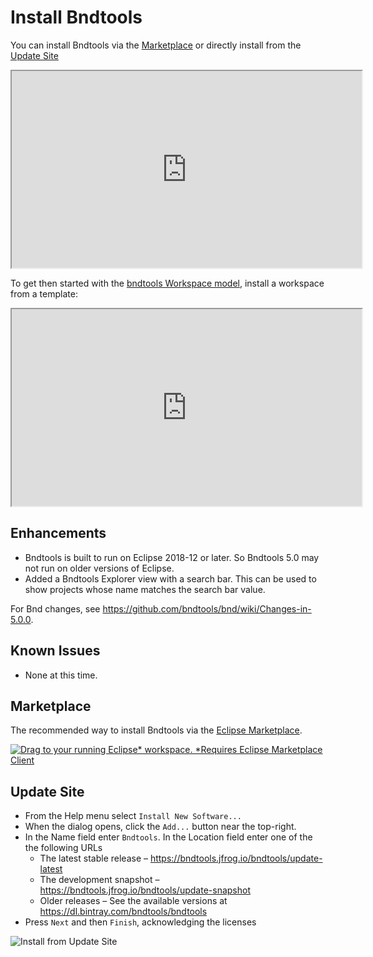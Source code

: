 ---
---


# Install Bndtools

You can install Bndtools via the [Marketplace](#marketplace) or directly install from the [Update Site](#update-site)

<iframe width="560" height="315" src="https://www.youtube.com/embed/Ry6XNGm7C-k" frameborder="1" allow="accelerometer; autoplay; encrypted-media; gyroscope; picture-in-picture" allowfullscreen></iframe>

To get then started with the [bndtools Workspace model](concepts.html), install a workspace from a template:

<iframe width="560" height="315" src="https://www.youtube.com/embed/N5pX01XTCBE" frameborder="1" allow="accelerometer; autoplay; encrypted-media; gyroscope; picture-in-picture" allowfullscreen></iframe>

## Enhancements

* Bndtools is built to run on Eclipse 2018-12 or later. So Bndtools 5.0 may not run on older versions of Eclipse.
* Added a Bndtools Explorer view with a search bar. This can be used to show projects whose name matches the search bar value.

For Bnd changes, see <https://github.com/bndtools/bnd/wiki/Changes-in-5.0.0>.

## Known Issues

* None at this time.

## Marketplace

The recommended way to install Bndtools via the [Eclipse Marketplace](https://marketplace.eclipse.org/content/bndtools).

<a href="http://marketplace.eclipse.org/marketplace-client-intro?mpc_install=1220" class="drag" title="Drag to your running Eclipse* workspace. *Requires Eclipse Marketplace Client"><img typeof="foaf:Image" class="img-responsive" src="https://marketplace.eclipse.org/sites/all/themes/solstice/public/images/marketplace/btn-install.png" alt="Drag to your running Eclipse* workspace. *Requires Eclipse Marketplace Client" /></a>

## Update Site

* From the Help menu select `Install New Software...` 
* When the dialog opens, click the `Add...` button near the top-right.
* In the Name field enter `Bndtools`. In the Location field enter one of the the following URLs
  * The latest stable release – <https://bndtools.jfrog.io/bndtools/update-latest>
  * The development snapshot – <https://bndtools.jfrog.io/bndtools/update-snapshot>
  * Older releases – See the available versions at <https://dl.bintray.com/bndtools/bndtools>
* Press `Next` and then `Finish`, acknowledging the licenses

![Install from Update Site](https://media.giphy.com/media/3Fd626YjfdFpPnLmug/giphy.gif)
